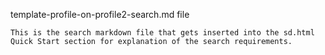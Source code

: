 template-profile-on-profile2-search.md file

    This is the search markdown file that gets inserted into the sd.html Quick Start section for explanation of the search requirements.
    